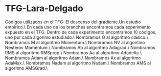 # TFG-Lara-Delgado
Códigos utilizados en el TFG: El descenso del gradiente.Un estudio empírico.\\
En cada uno de los branches encontramos cada experimento expuesto en el TFG. Dentro de cada experimento encontramos 10 códigos, uno por cada algorimo estudiado.\\
Nombramos G al algoritmo clásico.\\
Nombramos M al algoritmo Momentum.\\
Nombramos NV al algoritmo Nesterov Momentum.\\
Nombramos Ab al algoritmo Adagrad.\\
Nombramos RMS al algoritmo RMSprop.\\
Nombramos Aa al algoritmo Adadelta.\\
Nombramos Adam al algoritmo Adam.\\
Nombramos Ax al algoritmo AdaMax.\\
Nombramos Nadam al algoritmo Nadam.\\
Nombramos AMS al algoritmo AMSGrad.\\
